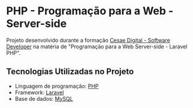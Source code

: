 # PHP - Programação para a Web - Server-side

Projeto desenvolvido durante a formação [Cesae Digital - Software Developer](https://www.cesaedigital.pt/cursos/software-developer-norte/) na matéria de "Programação para a Web Server-side - Laravel PHP".

## Tecnologias Utilizadas no Projeto

- Linguagem de programação: [PHP](https://www.php.net/)
- Framework: [Laravel](https://laravel.com/)
- Base de dados: [MySQL](https://www.mysql.com/)
